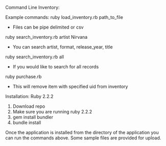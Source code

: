 Command Line Inventory:

Example commands:
ruby load_inventory.rb path_to_file
- Files can be pipe delimited or csv

ruby search_inventory.rb artist Nirvana
- You can search artist, format, release_year, title

ruby search_inventory.rb all
- If you would like to search for all records

ruby purchase.rb <uid>
- This will remove item with specified uid from inventory


Installation:
Ruby 2.2.2

1.  Download repo
2.  Make sure you are running ruby 2.2.2
3.  gem install bundler
4.  bundle install

Once the application is installed from the directory of the application you can run the commands above.  Some sample files are provided for upload.
